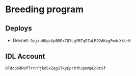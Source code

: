 # Breeding program

## Deploys

- Devnet: `9zjxuHUgiVpB8Ex7QYLgYBTqEZaLR92dKxgPmdcXktrK`

## IDL Account

`DTddp5dRUfTYrrPjkdSxZqg1TkyEprbYhJpmNpLd8tSf`
